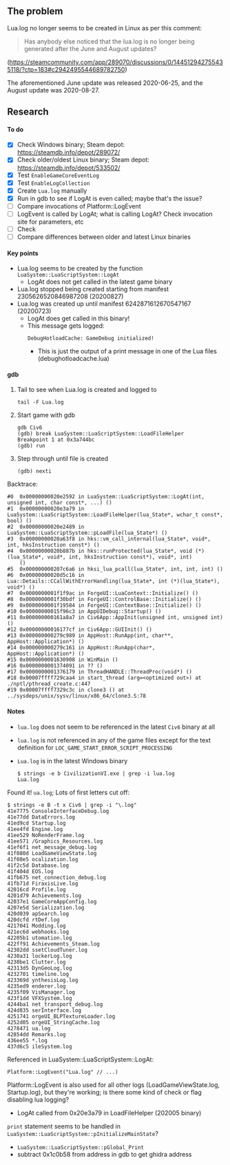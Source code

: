 ## The problem

Lua.log no longer seems to be created in Linux as per this comment:

> Has anybody else noticed that the lua.log is no longer being generated after the June and August updates?

(https://steamcommunity.com/app/289070/discussions/0/144512942755435118/?ctp=183#c2942495544689782750)

The aforementioned June update was released 2020-06-25, and the August update was 2020-08-27.

## Research

#### To do

- [x] Check Windows binary; Steam depot: https://steamdb.info/depot/289072/
- [x] Check older/oldest Linux binary; Steam depot: https://steamdb.info/depot/533502/
- [x] Test `EnableGameCoreEventLog`
- [x] Test `EnableLogCollection`
- [x] Create `Lua.log` manually
- [x] Run in gdb to see if LogAt is even called; maybe that's the issue?
- [ ] Compare invocations of Platform::LogEvent
- [ ] LogEvent is called by LogAt; what is calling LogAt? Check invocation site for parameters, etc
- [ ] Check
- [ ] Compare differences between older and latest Linux binaries

#### Key points

- Lua.log seems to be created by the function `LuaSystem::LuaScriptSystem::LogAt`
  - LogAt does not get called in the latest game binary
- Lua.log stopped being created starting from manifest 2305626520846987208 (20200827)
- Lua.log was created up until manifest 6242871612670547167 (20200723)
  - LogAt does get called in this binary!
  - This message gets logged:
    ```
    DebugHotloadCache: GameDebug initialized!
    ```
    - This is just the output of a print message in one of the Lua files (debughotloadcache.lua)

#### gdb

1. Tail to see when Lua.log is created and logged to

   ```
   tail -F Lua.log
   ```

1. Start game with gdb

   ```
   gdb Civ6
   (gdb) break LuaSystem::LuaScriptSystem::LoadFileHelper
   Breakpoint 1 at 0x3a744bc
   (gdb) run
   ```

1. Step through until file is created

   ```
   (gdb) nexti
   ```

Backtrace:

```
#0  0x00000000020e2592 in LuaSystem::LuaScriptSystem::LogAt(int, unsigned int, char const*, ...) ()
#1  0x00000000020e3a79 in LuaSystem::LuaScriptSystem::LoadFileHelper(lua_State*, wchar_t const*, bool) ()
#2  0x00000000020e2489 in LuaSystem::LuaScriptSystem::pLoadFile(lua_State*) ()
#3  0x00000000020a63f8 in hks::vm_call_internal(lua_State*, void*, int, hksInstruction const*) ()
#4  0x00000000020b887b in hks::runProtected(lua_State*, void (*)(lua_State*, void*, int, hksInstruction const*), void*, int)
    ()
#5  0x000000000207c6a6 in hksi_lua_pcall(lua_State*, int, int, int) ()
#6  0x00000000020d5c16 in Lua::Details::CCallWithErrorHandling(lua_State*, int (*)(lua_State*), void*) ()
#7  0x0000000001f1f9ac in ForgeUI::LuaContext::Initialize() ()
#8  0x0000000001f30bdf in ForgeUI::ControlBase::Initialize() ()
#9  0x0000000001f19584 in ForgeUI::ContextBase::Initialize() ()
#10 0x00000000015f96c3 in AppUIDebug::Startup() ()
#11 0x000000000161a8a7 in Civ6App::AppInit(unsigned int, unsigned int) ()
#12 0x00000000016177cf in Civ6App::GUIInit() ()
#13 0x000000000279c989 in AppHost::RunApp(int, char**, AppHost::Application*) ()
#14 0x000000000279c161 in AppHost::RunApp(char*, AppHost::Application*) ()
#15 0x0000000001630908 in WinMain ()
#16 0x0000000001374091 in ?? ()
#17 0x0000000001376179 in ThreadHANDLE::ThreadProc(void*) ()
#18 0x00007ffff729caa4 in start_thread (arg=<optimized out>) at ./nptl/pthread_create.c:447
#19 0x00007ffff7329c3c in clone3 () at ../sysdeps/unix/sysv/linux/x86_64/clone3.S:78
```

#### Notes

- `lua.log` does not seem to be referenced in the latest `Civ6` binary at all
- `lua.log` is not referenced in any of the game files except for the text definition for `LOC_GAME_START_ERROR_SCRIPT_PROCESSING`
- `Lua.log` is in the latest Windows binary

  ```
  $ strings -e b CivilizationVI.exe | grep -i lua.log
  Lua.log
  ```

Found it! `ua.log`; Lots of first letters cut off:

```
$ strings -e B -t x Civ6 | grep -i "\.log"
41e7775 ConsoleInterfaceDebug.log
41e77dd DataErrors.log
41ed9cd Startup.log
41ee4fd Engine.log
41ee529 NoRenderFrame.log
41ee571 /Graphics_Resources.log
41ef6f1 net_message_debug.log
41f080d LoadGameViewState.log
41f08e5 ocalization.log
41f2c5d Database.log
41f404d EOS.log
41fb675 net_connection_debug.log
41fb71d FiraxisLive.log
42016cd Profile.log
4201d79 Achievements.log
42037e1 GameCoreAppConfig.log
4207e5d Serialization.log
420d039 apSearch.log
420dcfd rtDef.log
4217041 Modding.log
421ec6d webhooks.log
42205b1 utomation.log
422ff91 Achievements_Steam.log
42302dd ssetCloudTuner.log
4230a31 lockerLog.log
4230be1 Clutter.log
42313d5 DynGeoLog.log
4232701 timeline.log
423369d ynthesisLog.log
4235ed9 enderer.log
4235f09 VisManager.log
423f1dd VFXSystem.log
4244ba1 net_transport_debug.log
424d835 serInterface.log
4251741 orgeUI_BLPTextureLoader.log
4252d05 orgeUI_StringCache.log
4278471 ua.log
42854dd Remarks.log
436ee55 *.log
437d6c5 ileSystem.log
```

Referenced in LuaSystem::LuaScriptSystem::LogAt:

```
Platform::LogEvent("Lua.log" // ...)
```

Platform::LogEvent is also used for all other logs (LoadGameViewState.log, Startup.log), but they're working; is there some kind of check or flag disabling lua logging?

- LogAt called from 0x20e3a79 in LoadFileHelper (202005 binary)

`print` statement seems to be handled in `LuaSystem::LuaScriptSystem::pInitializeMainState`?

- `LuaSystem::LuaScriptSystem::pGlobal_Print`
- subtract 0x1c0b58 from address in gdb to get ghidra address
